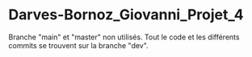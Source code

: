 # Darves-Bornoz_Giovanni_Projet_4

Branche "main" et "master" non utilisés.
Tout le code et les différents commits se trouvent sur la branche "dev".
